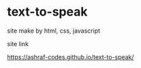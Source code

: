 # text-to-speak
site make by html, css, javascript

site link

https://ashraf-codes.github.io/text-to-speak/
